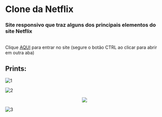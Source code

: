 # Clone da Netflix
### Site responsivo que traz alguns dos principais elementos do site Netflix
<br>
Clique <a href="https://caioreigot.github.io/clone-netflix">AQUI</a> para entrar no site (segure o botão CTRL ao clicar para abrir em outra aba)

## Prints:
![1](https://user-images.githubusercontent.com/62410044/163525832-4cad7848-b217-4e41-9c5a-8c0123a38d47.PNG)

![2](https://user-images.githubusercontent.com/62410044/163525839-11e0e78a-76a7-4fb1-bd6b-12f68a20613c.PNG)

<div align="center">
  <img src="https://user-images.githubusercontent.com/62410044/163588187-d5b4bde8-9e1f-4601-b7e5-5083eca48e0a.PNG">
</div>

![3](https://user-images.githubusercontent.com/62410044/163525842-d189465b-4c63-4d4c-862f-d49584dcf737.PNG)
